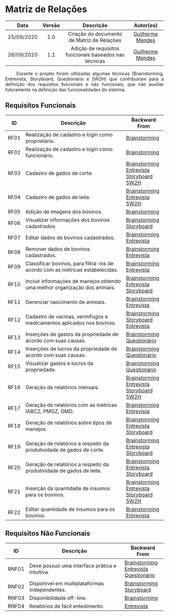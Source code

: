# Matriz de Relações

|    Data    | Versão |         Descrição         |           Autor(es)           |
| :--------: | :----: | :-----------------------: | :---------------------------: |
| 25/09/2020 |  1.0   | Criação do documento de Matriz de Relações|[Guilherme Mendes](https://github.com/guilherme-mendes) |
| 26/09/2020 |  1.1   | Adição de requisitos funcionais baseados nas técnicas|[Guilherme Mendes](https://github.com/guilherme-mendes) |

<p align="justify"> &emsp;&emsp; Durante o projeto foram utilizadas algumas técnicas (Brainstorming, Entrevista, Storyboard, Questionário e 5W2H) que contribuiram para a definição dos requisitos funcionais e não funcionais, que irão auxiliar futuramente na definição das funcionalidades do sistema.   </p>

## Requisitos Funcionais
| ID   | Descrição                                                    | Backward From                                              |
| ---- | ------------------------------------------------------------ | ---------------------------------------------------------- |
| RF01 | Realização de cadastro e login como proprietário.            | [Brainstorming](docs/Product/DesignSprint/Brainstorming)                                              |
| RF02 | Realização de cadastro e login como funcionário.             | [Brainstorming](docs/Product/DesignSprint/Brainstorming)                                              |
| RF03 | Cadastro de gados de corte.                                  | [Brainstorming](docs/Product/DesignSprint/Brainstorming) <br />[Entrevista](/docs/Project/Interview) <br />[Storyboard](docs/Product/DesignSprint/StoryBoard) <br />[5W2H](/docs/Product/5W2H) |
| RF04 | Cadastro de gados de leite.                                  | [Brainstorming](docs/Product/DesignSprint/Brainstorming) <br />[Entrevista](/docs/Project/Interview) <br />[5W2H](/docs/Product/5W2H)                  |
| RF05 | Adição de imagens dos bovinos.                               | [Brainstorming](docs/Product/DesignSprint/Brainstorming)                                              |
| RF06 | Visualizar informações dos bovinos cadastrados.              | [Brainstorming](docs/Product/DesignSprint/Brainstorming) <br />[Storyboard](docs/Product/DesignSprint/StoryBoard)                             |
| RF07 | Editar dados de bovinos cadastrados.                         | [Brainstorming](docs/Product/DesignSprint/Brainstorming) <br />[Entrevista](/docs/Project/Interview)                             |
| RF08 | Remover dados de bovinos cadastrados.                        | [Brainstorming](docs/Product/DesignSprint/Brainstorming) <br />[Entrevista](/docs/Project/Interview)                             |
| RF09 | Classificar bovinos, para filtrá-los de acordo com as métricas estabelecidas. | [Brainstorming](docs/Product/DesignSprint/Brainstorming) <br />[Entrevista](/docs/Project/Interview)                             |
| RF10 | Incluir informações de manejos obtendo uma melhor organização dos animais. | [Brainstorming](docs/Product/DesignSprint/Brainstorming) <br />[Entrevista](/docs/Project/Interview) <br />[Storyboard](docs/Product/DesignSprint/StoryBoard)            |
| RF11 | Gerenciar nascimento de animais.                             | [Brainstorming](docs/Product/DesignSprint/Brainstorming) <br />[Entrevista](/docs/Project/Interview)                             |
| RF12 | Cadastro de vacinas, vermífugos e medicamentos aplicados nos bovinos. | [Brainstorming](docs/Product/DesignSprint/Brainstorming) <br />[Storyboard](docs/Product/DesignSprint/StoryBoard) <br />[Entrevista](/docs/Project/Interview)            |
| RF13 | Inserções de gastos da propriedade de acordo com suas causas. | [Brainstorming](docs/Product/DesignSprint/Brainstorming) <br />[Questionário](docs/Product/Questionary)                           |
| RF14 | Inserções de lucros da propriedade de acordo com suas causas. | [Brainstorming](docs/Product/DesignSprint/Brainstorming) <br />[Questionário](docs/Product/Questionary)                           |
| RF15 | Visualizar gastos e lucros da propriedade.                   | [Brainstorming](docs/Product/DesignSprint/Brainstorming) <br />[Questionário](docs/Product/Questionary)                           |
| RF16 | Geração de relatórios mensais.                               | [Brainstorming](docs/Product/DesignSprint/Brainstorming) <br />[Entrevista](/docs/Project/Interview) <br />[Storyboard](docs/Product/DesignSprint/StoryBoard) <br />[5W2H](/docs/Product/5W2H) |
| RF17 | Geração de relatórios com as métricas IABCZ, PMGZ, GMD.      | [Brainstorming](docs/Product/DesignSprint/Brainstorming) <br />[Entrevista](/docs/Project/Interview)                             |
| RF18 | Geração de relatórios sobre tipos de manejos.                | [Brainstorming](docs/Product/DesignSprint/Brainstorming) <br />[Entrevista](/docs/Project/Interview) <br />[Storyboard](docs/Product/DesignSprint/StoryBoard)            |
| RF19 | Geração de relatórios a respeito da produtividade de gados de corte. | [Brainstorming](docs/Product/DesignSprint/Brainstorming) <br />[Entrevista](/docs/Project/Interview) <br />[Storyboard](docs/Product/DesignSprint/StoryBoard)            |
| RF20 | Geração de relatórios a respeito da produtividade de gados de leite. | [Brainstorming](docs/Product/DesignSprint/Brainstorming) <br />[Entrevista](/docs/Project/Interview) <br />[Storyboard](docs/Product/DesignSprint/StoryBoard)            |
| RF21 | Inserção da quantidade de insumos para os bovinos.           | [Brainstorming](docs/Product/DesignSprint/Brainstorming) <br />[Entrevista](/docs/Project/Interview) <br />[Storyboard](docs/Product/DesignSprint/StoryBoard) <br />[5W2H](/docs/Product/5W2H) |
| RF22 | Editar quantidade de insumos para os bovinos.                | [Brainstorming](docs/Product/DesignSprint/Brainstorming) <br />[Entrevista](/docs/Project/Interview)                             |

## Requisitos Não Funcionais

| ID   | Descrição                                                    | Backward From                                              |
| ---- | ------------------------------------------------------------ | ---------------------------------------------------------- |
|RNF01| Deve possuir uma interface prática e intuitiva.               | [Brainstorming](docs/Product/DesignSprint/Brainstorming) <br />[Entrevista](/docs/Project/Interview)<br />[Questionário](docs/Product/Questionary) |
| RNF02 | Disponível em multiplataformas independentes.               | [Brainstorming](docs/Product/DesignSprint/Brainstorming)<br />[Storyboard](docs/Product/DesignSprint/StoryBoard) |
| RNF03 | Disponibilidade off-line.                                   | [Brainstorming](docs/Product/DesignSprint/Brainstorming)     |
| RNF04 | Relatórios de fácil entedimento.                            | [Entrevista](/docs/Project/Interview)                        |

